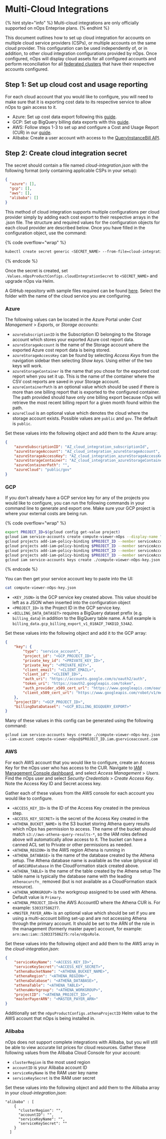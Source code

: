 # Multi-Cloud Integrations

{% hint style="info" %}
Multi-cloud integrations are only officially supported on nOps Enteprise plans.
{% endhint %}

This document outlines how to set up cloud integration for accounts on multiple cloud service providers (CSPs), or multiple accounts on the same cloud provider. This configuration can be used independently of, or in addition, to other cloud integration configurations provided by nOps. Once configured, nOps will display cloud assets for all configured accounts and perform reconciliation for all [federated clusters](/install-and-configure/install/multi-cluster/federated-etl/federated-etl.md) that have their respective accounts configured.

## Step 1: Set up cloud cost and usage reporting

For each cloud account that you would like to configure, you will need to make sure that it is exporting cost data to its respective service to allow nOps to gain access to it.

* Azure: Set up cost data export following this [guide](/install-and-configure/install/cloud-integration/azure-out-of-cluster/azure-out-of-cluster.md).
* GCP: Set up BigQuery billing data exports with this [guide](https://cloud.google.com/billing/docs/how-to/export-data-bigquery).
* AWS: Follow steps 1-3 to set up and configure a Cost and Usage Report (CUR) in our [guide](/install-and-configure/install/cloud-integration/aws-cloud-integrations/aws-cloud-integrations.md).
* Alibaba: Create a user account with access to the [QueryInstanceBill API](https://www.alibabacloud.com/help/en/bss-openapi/latest/api-bssopenapi-2017-12-14-queryinstancebill).

## Step 2: Create cloud integration secret

The secret should contain a file named _cloud-integration.json_ with the following format (only containing applicable CSPs in your setup):

```json
{
  "azure": [],
  "gcp": [],
  "aws": [],
  "alibaba": []
}
```

This method of cloud integration supports multiple configurations per cloud provider simply by adding each cost export to their respective arrays in the .json file. The structure and required values for the configuration objects for each cloud provider are described below. Once you have filled in the configuration object, use the command:

{% code overflow="wrap" %}
```bash
kubectl create secret generic <SECRET_NAME> --from-file=cloud-integration.json -n nOps
```
{% endcode %}

Once the secret is created, set `.Values.nOpsProductConfigs.cloudIntegrationSecret` to `<SECRET_NAME>` and upgrade nOps via Helm.

A GitHub repository with sample files required can be found [here](https://github.com/nOps/poc-common-configurations/). Select the folder with the name of the cloud service you are configuring.

### Azure

The following values can be located in the Azure Portal under _Cost Management_ > _Exports_, or _Storage accounts_:

* `azureSubscriptionID` is the Subscription ID belonging to the Storage account which stores your exported Azure cost report data.
* `azureStorageAccount` is the name of the Storage account where the exported Azure cost report data is being stored.
* `azureStorageAccessKey` can be found by selecting _Access Keys_ from the navigation sidebar then selecting _Show keys_. Using either of the two keys will work.
* `azureStorageContainer` is the name that you chose for the exported cost report when you set it up. This is the name of the container where the CSV cost reports are saved in your Storage account.
* `azureContainerPath` is an optional value which should be used if there is more than one billing report that is exported to the configured container. The path provided should have only one billing export because nOps will retrieve the most recent billing report for a given month found within the path.
* `azureCloud` is an optional value which denotes the cloud where the storage account exists. Possible values are `public` and `gov`. The default is `public`.

Set these values into the following object and add them to the Azure array:

```json
{
    "azureSubscriptionID": "AZ_cloud_integration_subscriptionId",
    "azureStorageAccount": "AZ_cloud_integration_azureStorageAccount",
    "azureStorageAccessKey": "AZ_cloud_integration_azureStorageAccessKey",
    "azureStorageContainer": "AZ_cloud_integration_azureStorageContainer",
    "azureContainerPath": "",
    "azureCloud": "public/gov"
}
```

### GCP

If you don't already have a GCP service key for any of the projects you would like to configure, you can run the following commands in your command line to generate and export one. Make sure your GCP project is where your external costs are being run.

{% code overflow="wrap" %}
```bash
export PROJECT_ID=$(gcloud config get-value project)
gcloud iam service-accounts create compute-viewer-nOps --display-name "Compute Read Only Account Created For nOps" --format json
gcloud projects add-iam-policy-binding $PROJECT_ID --member serviceAccount:compute-viewer-nOps@$PROJECT_ID.iam.gserviceaccount.com --role roles/compute.viewer
gcloud projects add-iam-policy-binding $PROJECT_ID --member serviceAccount:compute-viewer-nOps@$PROJECT_ID.iam.gserviceaccount.com --role roles/bigquery.user
gcloud projects add-iam-policy-binding $PROJECT_ID --member serviceAccount:compute-viewer-nOps@$PROJECT_ID.iam.gserviceaccount.com --role roles/bigquery.dataViewer
gcloud projects add-iam-policy-binding $PROJECT_ID --member serviceAccount:compute-viewer-nOps@$PROJECT_ID.iam.gserviceaccount.com --role roles/bigquery.jobUser
gcloud iam service-accounts keys create ./compute-viewer-nOps-key.json --iam-account compute-viewer-nOps@$PROJECT_ID.iam.gserviceaccount.com
```
{% endcode %}

You can then get your service account key to paste into the UI:

```bash
cat compute-viewer-nOps-key.json
```

* `<KEY_JSON>` is the GCP service key created above. This value should be left as a JSON when inserted into the configuration object
* `<PROJECT_ID>` is the Project ID in the GCP service key.
* `<BILLING_DATA_DATASET>` requires a BigQuery dataset prefix (e.g. `billing_data`) in addition to the BigQuery table name. A full example is `billing_data.gcp_billing_export_v1_018AIF_74KD1D_534A2`.

Set these values into the following object and add it to the GCP array:

```json
{
    "key": {
        "type": "service_account",
        "project_id": "<GCP_PROJECT_ID>",
        "private_key_id": "<PRIVATE_KEY_ID>",
        "private_key": "<PRIVATE_KEY>",
        "client_email": "<CLIENT_EMAIL>",
        "client_id": "<CLIENT_ID>",
        "auth_uri": "https://accounts.google.com/o/oauth2/auth",
        "token_uri": "https://oauth2.googleapis.com/token",
        "auth_provider_x509_cert_url": "https://www.googleapis.com/oauth2/v1/certs",
        "client_x509_cert_url": "https://www.googleapis.com/robot/v1/metadata/x509/<CERT_NAME>"
    },
    "projectID": "<GCP_PROJECT_ID>",
    "billingDataDataset": "<GCP_BILLING_BIGQUERY_EXPORT>"
}
```

Many of these values in this config can be generated using the following command:

```
gcloud iam service-accounts keys create ./compute-viewer-nOps-key.json --iam-account compute-viewer-nOps@$PROJECT_ID.iam.gserviceaccount.com
```

### AWS

For each AWS account that you would like to configure, create an Access Key for the nOps user who has access to the CUR. Navigate to [IAM Management Console dashboard](https://console.aws.amazon.com/iam), and select _Access Management_ > _Users_. Find the nOps user and select _Security Credentials_ > _Create Access Key_. Note the Access Key ID and Secret access key.

Gather each of these values from the AWS console for each account you would like to configure.

* `<ACCESS_KEY_ID>` is the ID of the Access Key created in the previous step.
* `<ACCESS_KEY_SECRET>` is the secret of the Access Key created in the
* `<ATHENA_BUCKET_NAME>` is the S3 bucket storing Athena query results which nOps has permission to access. The name of the bucket should match `s3://aws-athena-query-results-*`, so the IAM roles defined above will automatically allow access to it. The bucket can have a canned ACL set to Private or other permissions as needed.
* `<ATHENA_REGION>` is the AWS region Athena is running in
* `<ATHENA_DATABASE>` is the name of the database created by the Athena setup. The Athena database name is available as the value (physical id) of `AWSCURDatabase` in the CloudFormation stack created above.
* `<ATHENA_TABLE>` is the name of the table created by the Athena setup The table name is typically the database name with the leading `athenacurcfn_` removed (but is not available as a CloudFormation stack resource).
* `<ATHENA_WORKGROUP>` is the workgroup assigned to be used with Athena. Default value is `Primary`.
* `<ATHENA_PROJECT_ID>`is the AWS AccountID where the Athena CUR is. For example: `530337586277`.
* `<MASTER_PAYER_ARN>` is an optional value which should be set if you are using a multi-account billing set-up and are not accessing Athena through the primary account. It should be set to the ARN of the role in the management (formerly master payer) account, for example: `arn:aws:iam::530337586275:role/nOpsRole`.

Set these values into the following object and add them to the AWS array in the _cloud-integration.json_:

```json
{
    "serviceKeyName": "<ACCESS_KEY_ID>",
    "serviceKeySecret":"<ACCESS_KEY_SECRET>",
    "athenaBucketName": "<ATHENA_BUCKET_NAME>",
    "athenaRegion": "<ATHENA_REGION>",
    "athenaDatabase": "<ATHENA_DATABASE>",
    "athenaTable": "<ATHENA_TABLE>",
    "athenaWorkgroup": "<ATHENA_WORKGROUP>",
    "projectID": "<ATHENA_PROJECT_ID>",
    "masterPayerARN": "<MASTER_PAYER_ARN>"
}
```

Additionally set the `nOpsProductConfigs.athenaProjectID` Helm value to the AWS account that nOps is being installed in.

### Alibaba

nOps does not support complete integrations with Alibaba, but you will still be able to view accurate list prices for cloud resources. Gather these following values from the Alibaba Cloud Console for your account:

* `clusterRegion` is the most used region
* `accountID` is your Alibaba account ID
* `serviceKeyName` is the RAM user key name
* `serviceKeySecret` is the RAM user secret

Set these values into the following object and add them to the Alibaba array in your _cloud-integration.json_:

```
"alibaba" : [
    {
      "clusterRegion": "",
      "accountID": "",
      "serviceKeyName": "",
      "serviceKeySecret": ""
    }
  ]
```
